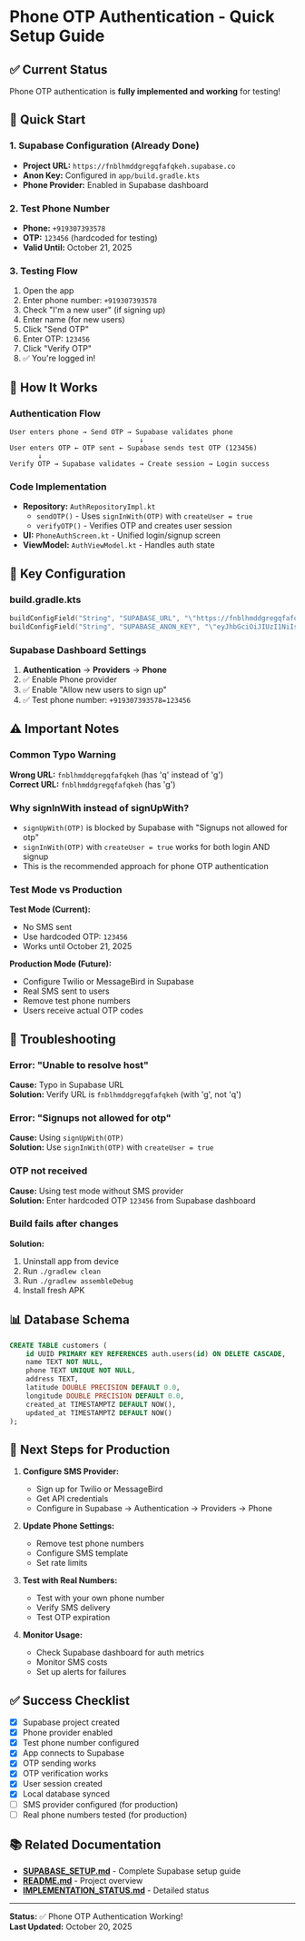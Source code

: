 # Phone OTP Authentication - Quick Setup Guide

## ✅ Current Status
Phone OTP authentication is **fully implemented and working** for testing!

## 🚀 Quick Start

### 1. Supabase Configuration (Already Done)
- **Project URL:** `https://fnblhmddgregqfafqkeh.supabase.co`
- **Anon Key:** Configured in `app/build.gradle.kts`
- **Phone Provider:** Enabled in Supabase dashboard

### 2. Test Phone Number
- **Phone:** `+919307393578`
- **OTP:** `123456` (hardcoded for testing)
- **Valid Until:** October 21, 2025

### 3. Testing Flow
1. Open the app
2. Enter phone number: `+919307393578`
3. Check "I'm a new user" (if signing up)
4. Enter name (for new users)
5. Click "Send OTP"
6. Enter OTP: `123456`
7. Click "Verify OTP"
8. ✅ You're logged in!

## 📱 How It Works

### Authentication Flow
```
User enters phone → Send OTP → Supabase validates phone
                                ↓
User enters OTP ← OTP sent ← Supabase sends test OTP (123456)
       ↓
Verify OTP → Supabase validates → Create session → Login success
```

### Code Implementation
- **Repository:** `AuthRepositoryImpl.kt`
  - `sendOTP()` - Uses `signInWith(OTP)` with `createUser = true`
  - `verifyOTP()` - Verifies OTP and creates user session
- **UI:** `PhoneAuthScreen.kt` - Unified login/signup screen
- **ViewModel:** `AuthViewModel.kt` - Handles auth state

## 🔧 Key Configuration

### build.gradle.kts
```kotlin
buildConfigField("String", "SUPABASE_URL", "\"https://fnblhmddgregqfafqkeh.supabase.co\"")
buildConfigField("String", "SUPABASE_ANON_KEY", "\"eyJhbGciOiJIUzI1NiIsInR5cCI6IkpXVCJ9...\"")
```

### Supabase Dashboard Settings
1. **Authentication** → **Providers** → **Phone**
2. ✅ Enable Phone provider
3. ✅ Enable "Allow new users to sign up"
4. ✅ Test phone number: `+919307393578=123456`

## ⚠️ Important Notes

### Common Typo Warning
**Wrong URL:** `fnblhmddqregqfafqkeh` (has 'q' instead of 'g')  
**Correct URL:** `fnblhmddgregqfafqkeh` (has 'g')

### Why signInWith instead of signUpWith?
- `signUpWith(OTP)` is blocked by Supabase with "Signups not allowed for otp"
- `signInWith(OTP)` with `createUser = true` works for both login AND signup
- This is the recommended approach for phone OTP authentication

### Test Mode vs Production
**Test Mode (Current):**
- No SMS sent
- Use hardcoded OTP: `123456`
- Works until October 21, 2025

**Production Mode (Future):**
- Configure Twilio or MessageBird in Supabase
- Real SMS sent to users
- Remove test phone numbers
- Users receive actual OTP codes

## 🐛 Troubleshooting

### Error: "Unable to resolve host"
**Cause:** Typo in Supabase URL  
**Solution:** Verify URL is `fnblhmddgregqfafqkeh` (with 'g', not 'q')

### Error: "Signups not allowed for otp"
**Cause:** Using `signUpWith(OTP)`  
**Solution:** Use `signInWith(OTP)` with `createUser = true`

### OTP not received
**Cause:** Using test mode without SMS provider  
**Solution:** Enter hardcoded OTP `123456` from Supabase dashboard

### Build fails after changes
**Solution:**
1. Uninstall app from device
2. Run `./gradlew clean`
3. Run `./gradlew assembleDebug`
4. Install fresh APK

## 📊 Database Schema

```sql
CREATE TABLE customers (
    id UUID PRIMARY KEY REFERENCES auth.users(id) ON DELETE CASCADE,
    name TEXT NOT NULL,
    phone TEXT UNIQUE NOT NULL,
    address TEXT,
    latitude DOUBLE PRECISION DEFAULT 0.0,
    longitude DOUBLE PRECISION DEFAULT 0.0,
    created_at TIMESTAMPTZ DEFAULT NOW(),
    updated_at TIMESTAMPTZ DEFAULT NOW()
);
```

## 🎯 Next Steps for Production

1. **Configure SMS Provider:**
   - Sign up for Twilio or MessageBird
   - Get API credentials
   - Configure in Supabase → Authentication → Providers → Phone

2. **Update Phone Settings:**
   - Remove test phone numbers
   - Configure SMS template
   - Set rate limits

3. **Test with Real Numbers:**
   - Test with your own phone number
   - Verify SMS delivery
   - Test OTP expiration

4. **Monitor Usage:**
   - Check Supabase dashboard for auth metrics
   - Monitor SMS costs
   - Set up alerts for failures

## ✅ Success Checklist

- [x] Supabase project created
- [x] Phone provider enabled
- [x] Test phone number configured
- [x] App connects to Supabase
- [x] OTP sending works
- [x] OTP verification works
- [x] User session created
- [x] Local database synced
- [ ] SMS provider configured (for production)
- [ ] Real phone numbers tested (for production)

## 📚 Related Documentation

- **[SUPABASE_SETUP.md](SUPABASE_SETUP.md)** - Complete Supabase setup guide
- **[README.md](README.md)** - Project overview
- **[IMPLEMENTATION_STATUS.md](IMPLEMENTATION_STATUS.md)** - Detailed status

---

**Status:** ✅ Phone OTP Authentication Working!  
**Last Updated:** October 20, 2025
